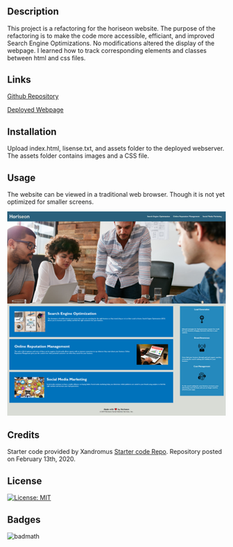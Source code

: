# <horiseon-code-refactor>

## Description

This project is a refactoring for the horiseon website. The purpose of the refactoring is to make the code more accessible, efficiant, and improved Search Engine Optimizations. No modifications altered the display of the webpage. I learned how to track corresponding elements and classes between html and css files.

## Links

[Github Repository](https://github.com/DelgaMatt/Challenge-1.git)

[Deployed Webpage](https://delgamatt.github.io/Challenge-1/)

## Installation

Upload index.html, lisense.txt, and assets folder to the deployed webserver. The assets folder contains images and a CSS file.

## Usage

The website can be viewed in a traditional web browser. Though it is not yet optimized for smaller screens.

![img](assets/images/screenshot.png)

## Credits

Starter code provided by Xandromus [Starter code Repo](https://github.com/coding-boot-camp/urban-octo-telegram). Repository posted on February 13th, 2020.

## License

[![License: MIT](https://img.shields.io/badge/License-MIT-yellow.svg)](https://opensource.org/licenses/MIT)

## Badges

![badmath](https://img.shields.io/github/languages/top/nielsenjared/badmath)

